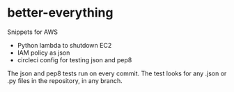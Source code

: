 # better-everything
Snippets for AWS

- Python lambda to shutdown EC2
- IAM policy as json
- circleci config for testing json and pep8

The json and pep8 tests run on every commit. The test looks for any .json or .py files in the repository, in any branch. 
